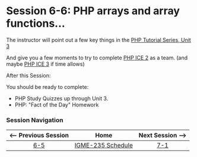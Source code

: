 # Session 6-6: PHP arrays and array functions...

The instructor will point out a few key things in the [PHP Tutorial Series, Unit 3](https://github.com/tonethar/IGME-235-Shared/blob/master/tutorial/php-3.md)

And give you a few moments to try to complete [PHP ICE 2](https://github.com/tonethar/IGME-235-Shared/blob/master/tutorial/php-ex-2.md) as a team.  (and maybe [PHP ICE 3](https://github.com/tonethar/IGME-235-Shared/blob/master/tutorial/php-ex-3.md) if time allows)

After this Session:

You should be ready to complete: 
  - PHP Study Quizzes up through Unit 3.
  - PHP: "Fact of the Day" Homework
  
### Session Navigation

| <-- Previous Session |               Home                  | Next Session --> |
|:--------------------:|:-----------------------------------:|:----------------:|
|  [6-5](6-5.md)       | [IGME-235 Schedule](../schedule.md) |   [7-1](7-1.md)  |

